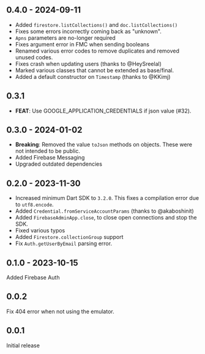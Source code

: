 ## 0.4.0 - 2024-09-11

- Added `firestore.listCollections()` and `doc.listCollections()`
- Fixes some errors incorrectly coming back as "unknown".
- `Apns` parameters are no-longer required
- Fixes argument error in FMC when sending booleans
- Renamed various error codes to remove duplicates and removed
  unused codes.
- Fixes crash when updating users (thanks to @HeySreelal)
- Marked various classes that cannot be extended as base/final.
- Added a default constructor on `Timestamp` (thanks to @KKimj)

## 0.3.1

 - **FEAT**: Use GOOGLE_APPLICATION_CREDENTIALS if json value (#32).

## 0.3.0 - 2024-01-02

- **Breaking**: Removed the value `toJson` methods on objects.
  These were not intended to be public.
- Added Firebase Messaging
- Upgraded outdated dependencies

## 0.2.0 - 2023-11-30

- Increased minimum Dart SDK to `3.2.0`.
  This fixes a compilation error due to `utf8.encode`.
- Added `Credential.fromServiceAccountParams` (thanks to @akaboshinit)
- Added `FirebaseAdminApp.close`, to close open connections and stop the SDK.
- Fixed various typos
- Added `Firestore.collectionGroup` support
- Fix `Auth.getUserByEmail` parsing error.

## 0.1.0 - 2023-10-15

Added Firebase Auth

## 0.0.2

Fix 404 error when not using the emulator.

## 0.0.1

Initial release
